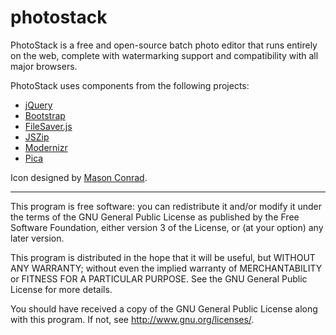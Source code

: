 # photostack

PhotoStack is a free and open-source batch photo editor that runs entirely on the web, complete with watermarking support and compatibility with all major browsers.

PhotoStack uses components from the following projects:

- [jQuery](https://jquery.com/)
- [Bootstrap](https://getbootstrap.com)
- [FileSaver.js](https://github.com/eligrey/FileSaver.js/)
- [JSZip](https://stuk.github.io/jszip/)
- [Modernizr](https://modernizr.com/)
- [Pica](https://github.com/nodeca/pica)

Icon designed by [Mason Conrad](https://twitter.com/MasNConrad).

---------------------------------------------------------

This program is free software: you can redistribute it and/or modify
it under the terms of the GNU General Public License as published by
the Free Software Foundation, either version 3 of the License, or
(at your option) any later version.

This program is distributed in the hope that it will be useful,
but WITHOUT ANY WARRANTY; without even the implied warranty of
MERCHANTABILITY or FITNESS FOR A PARTICULAR PURPOSE.  See the
GNU General Public License for more details.

You should have received a copy of the GNU General Public License
along with this program.  If not, see <http://www.gnu.org/licenses/>.
